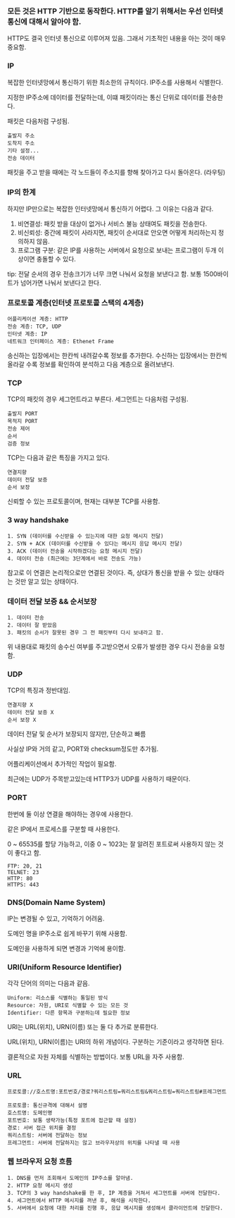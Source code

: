 ### 모든 것은 HTTP 기반으로 동작한다. HTTP를 알기 위해서는 우선 인터넷 통신에 대해서 알아야 함.
HTTP도 결국 인터넷 통신으로 이루어져 있음. 그래서 기초적인 내용을 아는 것이 매우 중요함.

### IP
복잡한 인터넷망에서 통신하기 위한 최소한의 규칙이다. IP주소를 사용해서 식별한다.

지정한 IP주소에 데이터를 전달하는데, 이떄 패킷이라는 통신 단위로 데이터를 전송한다.

패킷은 다음처럼 구성됨.
```
출발지 주소
도착지 주소
기타 설정...
전송 데이터
```
패킷을 주고 받을 때에는 각 노드들이 주소지를 향해 찾아가고 다시 돌아온다. (라우팅)

### IP의 한계
하지만 IP만으로는 복잡한 인터넷망에서 통신하기 어렵다. 그 이유는 다음과 같다.

1. 비연결성: 패킷 받을 대상이 없거나 서비스 불능 상태여도 패킷을 전송한다.
2. 비신뢰성: 중간에 패킷이 사라지면, 패킷이 순서대로 안오면 어떻게 처리하는지 정의하지 않음.
3. 프로그램 구분: 같은 IP를 사용하는 서버에서 요청으로 보내는 프로그램이 두개 이상이면 충돌할 수 있다.

tip: 전달 순서의 경우 전송크기가 너무 크면 나눠서 요청을 보낸다고 함. 보통 1500바이트가 넘어가면 나눠서 보낸다고 한다.

### 프로토콜 계층(인터넷 프로토콜 스택의 4계층)
```
어플리케이션 계층: HTTP
전송 계층: TCP, UDP
인터넷 계층: IP
네트워크 인터페이스 계층: Ethenet Frame
```
송신하는 입장에서는 한칸씩 내려갈수록 정보를 추가한다. 수신하는 입장에서는 한칸씩 올라갈 수록 정보를 확인하여 분석하고 다음 계층으로 올려보낸다.

### TCP
TCP의 패킷의 경우 세그먼트라고 부른다. 세그먼트는 다음처럼 구성됨.
```
출발지 PORT
목적지 PORT
전송 제어
순서
검증 정보
```

TCP는 다음과 같은 특징을 가지고 있다.
```
연결지향
데이터 전달 보증
순서 보장
```
신뢰할 수 있는 프로토콜이며, 현재는 대부분 TCP를 사용함.

### 3 way handshake
```
1. SYN (데이터를 수신받을 수 있는지에 대한 요청 메시지 전달)
2. SYN + ACK (데이터를 수신받을 수 있다는 메시지 응답 메시지 전달)
3. ACK (데이터 전송을 시작하겠다는 요청 메시지 전달)
4. 데이터 전송 (최근에는 3단계에서 바로 전송도 가능)
```
참고로 이 연결은 논리적으로만 연결된 것이다. 즉, 상대가 통신을 받을 수 있는 상태라는 것만 알고 있는 상태이다.

### 데이터 전달 보증 && 순서보장
```
1. 데이터 전송
2. 데이터 잘 받았음
3. 패킷의 순서가 잘못된 경우 그 전 패킷부터 다시 보내라고 함.
```
위 내용대로 패킷의 송수신 여부를 주고받으면서 오류가 발생한 경우 다시 전송을 요청함.

### UDP
TCP의 특징과 정반대임.
```
연결지향 X
데이터 전달 보증 X
순서 보장 X
```
데이터 전달 및 순서가 보장되지 않지만, 단순하고 빠름

사실상 IP와 거의 같고, PORT와 checksum정도만 추가됨.

어플리케이션에서 추가적인 작업이 필요함.

최근에는 UDP가 주목받고있는데 HTTP3가 UDP를 사용하기 때문이다.

### PORT
한번에 둘 이상 연결을 해야하는 경우에 사용한다.

같은 IP에서 프로세스를 구분할 때 사용한다.

0 ~ 65535를 할당 가능하고, 이중 0 ~ 1023는 잘 알려진 포트로써 사용하지 않는 것이 좋다고 함.
```
FTP: 20, 21
TELNET: 23
HTTP: 80
HTTPS: 443
```

### DNS(Domain Name System)
IP는 변경될 수 있고, 기억하기 어려움.

도메인 명을 IP주소로 쉽게 바꾸기 위해 사용함.

도메인을 사용하게 되면 변경과 기억에 용이함.

### URI(Uniform Resource Identifier)
각각 단어의 의미는 다음과 같음.
```
Uniform: 리소스를 식별하는 통일된 방식
Resource: 자원, URI로 식별할 수 있는 모든 것
Identifier: 다른 항목과 구분하는데 필요한 정보
```
URI는 URL(위치), URN(이름) 또는 둘 다 추가로 분류한다.

URL(위치), URN(이름)는 URI의 하위 개념이다. 구분하는 기준이라고 생각하면 된다.

결론적으로 자원 자체를 식별하는 방법이다. 보통 URL을 자주 사용함.

### URL
```
프로토콜://호스트명:포트번호/경로?쿼리스트링=쿼리스트링&쿼리스트링=쿼리스트링#프레그먼트

프로토콜: 통신규격에 대해서 설명
호스트명: 도메인명
포트번호: 보통 생략가능(특정 포트에 접근할 때 설정)
경로: 서버 접근 위치를 결정
쿼리스트링: 서버에 전달하는 정보
프레그먼트: 서버에 전달하지는 않고 브라우저상의 위치를 나타낼 때 사용
```

### 웹 브라우저 요청 흐름
```
1. DNS를 먼저 조회해서 도메인의 IP주소를 알아냄.
2. HTTP 요청 메시지 생성
3. TCP의 3 way handshake를 한 후, IP 계층을 거쳐서 세그먼트를 서버에 전달한다.
4. 세그먼트에서 HTTP 메시지를 꺼낸 후, 해석을 시작한다.
5. 서버에서 요청에 대한 처리를 진행 후, 응답 메시지를 생성해서 클라이언트에 전달한다.
```